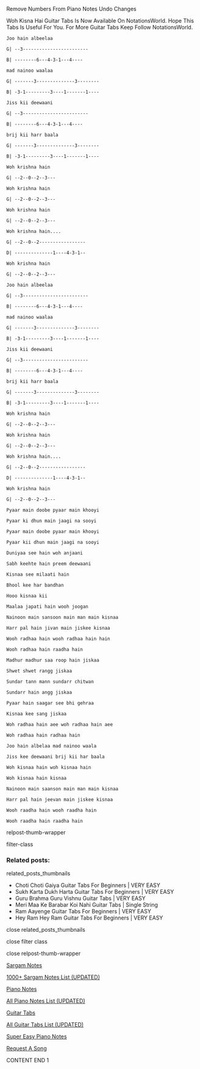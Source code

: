 
Remove Numbers From Piano Notes
Undo Changes

Woh Kisna Hai Guitar Tabs Is Now Available On NotationsWorld. Hope This Tabs Is Useful For You. For More Guitar Tabs Keep Follow NotationsWorld.

```
Joo hain albeelaa

G| --3------------------------

B| --------6---4-3-1---4----

mad nainoo waalaa

G| -------3--------------3--------

B| -3-1---------3----1-------1----

Jiss kii deewaani

G| --3------------------------

B| --------6---4-3-1---4----

brij kii harr baala

G| -------3--------------3--------

B| -3-1---------3----1-------1----

Woh krishna hain

G| --2--0--2--3---

Woh krishna hain

G| --2--0--2--3---

Woh krishna hain

G| --2--0--2--3---

Woh krishna hain....

G| --2--0--2-----------------

D| --------------1----4-3-1--

Woh krishna hain

G| --2--0--2--3---

Joo hain albeelaa

G| --3------------------------

B| --------6---4-3-1---4----

mad nainoo waalaa

G| -------3--------------3--------

B| -3-1---------3----1-------1----

Jiss kii deewaani

G| --3------------------------

B| --------6---4-3-1---4----

brij kii harr baala

G| -------3--------------3--------

B| -3-1---------3----1-------1----

Woh krishna hain

G| --2--0--2--3---

Woh krishna hain

G| --2--0--2--3---

Woh krishna hain....

G| --2--0--2-----------------

D| --------------1----4-3-1--

Woh krishna hain

G| --2--0--2--3---

Pyaar main doobe pyaar main khooyi

Pyaar ki dhun main jaagi na sooyi

Pyaar main doobe pyaar main khooyi

Pyaar kii dhun main jaagi na sooyi

Duniyaa see hain woh anjaani

Sabh keehte hain preem deewaani

Kisnaa see milaati hain

Bhool kee har bandhan

Hooo kisnaa kii

Maalaa japati hain wooh joogan

Nainoon main sansoon main man main kisnaa

Harr pal hain jivan main jiskee kisnaa

Wooh radhaa hain wooh radhaa hain hain

Wooh radhaa hain raadha hain

Madhur madhur saa roop hain jiskaa

Shwet shwet rangg jiskaa

Sundar tann mann sundarr chitwan

Sundarr hain angg jiskaa

Pyaar hain saagar see bhi gehraa

Kisnaa kee sang jiskaa

Woh radhaa hain aee woh radhaa hain aee

Woh radhaa hain radhaa hain

Joo hain albelaa mad nainoo waala

Jiss kee deewaani brij kii har baala

Woh kisnaa hain woh kisnaa hain

Woh kisnaa hain kisnaa

Nainoon main saanson main man main kisnaa

Harr pal hain jeevan main jiskee kisnaa

Wooh raadha hain wooh raadha hain

Wooh raadha hain raadha hain
```

relpost-thumb-wrapper

filter-class

### Related posts:

related_posts_thumbnails

* Choti Choti Gaiya Guitar Tabs For Beginners | VERY EASY
* Sukh Karta Dukh Harta Guitar Tabs For Beginners | VERY EASY
* Guru Brahma Guru Vishnu Guitar Tabs | VERY EASY
* Meri Maa Ke Barabar Koi Nahi Guitar Tabs | Single String
* Ram Aayenge Guitar Tabs For Beginners | VERY EASY
* Hey Ram Hey Ram Guitar Tabs For Beginners | VERY EASY

close related_posts_thumbnails

close filter class

close relpost-thumb-wrapper

[Sargam Notes](https://www.notationsworld.com/sargam-notes.html)

[1000+ Sargam Notes List (UPDATED)](https://www.notationsworld.com/all-songs-list-sargam-notes.html)

[Piano Notes](https://www.notationsworld.com/piano-notes.html)

[All Piano Notes List (UPDATED)](https://www.notationsworld.com/all-songs-list-piano-notes.html)

[Guitar Tabs](https://www.notationsworld.com/guitar-tabs.html)

[All Guitar Tabs List (UPDATED)](https://www.notationsworld.com/all-songs-list-guitar-tabs.html)

[Super Easy Piano Notes](https://studywall.in/)

[Request A Song](https://www.notationsworld.com/request-a-song.html)

CONTENT END 1

